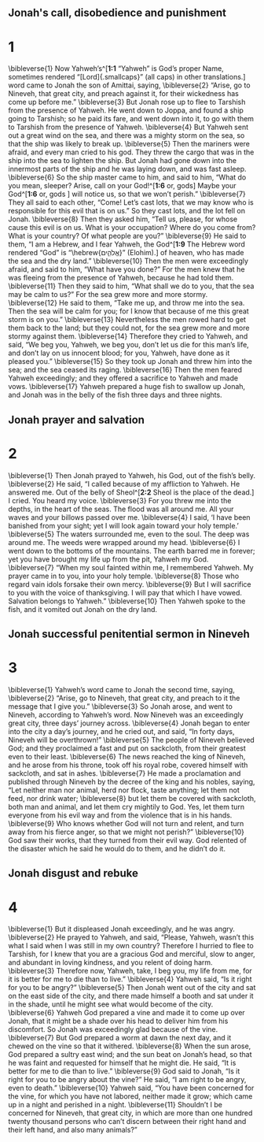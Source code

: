 ## Jonah's call, disobedience and punishment
# 1 
\bibleverse{1} Now Yahweh’s^[**1:1** “Yahweh” is God’s proper Name, sometimes rendered “[Lord]{.smallcaps}” (all caps) in other translations.] word came to Jonah the son of Amittai, saying, \bibleverse{2} “Arise, go to Nineveh, that great city, and preach against it, for their wickedness has come up before me.” \bibleverse{3} But Jonah rose up to flee to Tarshish from the presence of Yahweh. He went down to Joppa, and found a ship going to Tarshish; so he paid its fare, and went down into it, to go with them to Tarshish from the presence of Yahweh. \bibleverse{4} But Yahweh sent out a great wind on the sea, and there was a mighty storm on the sea, so that the ship was likely to break up. \bibleverse{5} Then the mariners were afraid, and every man cried to his god. They threw the cargo that was in the ship into the sea to lighten the ship. But Jonah had gone down into the innermost parts of the ship and he was laying down, and was fast asleep. \bibleverse{6} So the ship master came to him, and said to him, “What do you mean, sleeper? Arise, call on your God!^[**1:6** or, gods] Maybe your God^[**1:6** or, gods ] will notice us, so that we won’t perish.” \bibleverse{7} They all said to each other, “Come! Let’s cast lots, that we may know who is responsible for this evil that is on us.” So they cast lots, and the lot fell on Jonah. \bibleverse{8} Then they asked him, “Tell us, please, for whose cause this evil is on us. What is your occupation? Where do you come from? What is your country? Of what people are you?” \bibleverse{9} He said to them, “I am a Hebrew, and I fear Yahweh, the God^[**1:9** The Hebrew word rendered “God” is “\hebrew{אֱלֹהִ֑ים}” (Elohim).] of heaven, who has made the sea and the dry land.” \bibleverse{10} Then the men were exceedingly afraid, and said to him, “What have you done?” For the men knew that he was fleeing from the presence of Yahweh, because he had told them. \bibleverse{11} Then they said to him, “What shall we do to you, that the sea may be calm to us?” For the sea grew more and more stormy. \bibleverse{12} He said to them, “Take me up, and throw me into the sea. Then the sea will be calm for you; for I know that because of me this great storm is on you.” \bibleverse{13} Nevertheless the men rowed hard to get them back to the land; but they could not, for the sea grew more and more stormy against them. \bibleverse{14} Therefore they cried to Yahweh, and said, “We beg you, Yahweh, we beg you, don’t let us die for this man’s life, and don’t lay on us innocent blood; for you, Yahweh, have done as it pleased you.” \bibleverse{15} So they took up Jonah and threw him into the sea; and the sea ceased its raging. \bibleverse{16} Then the men feared Yahweh exceedingly; and they offered a sacrifice to Yahweh and made vows. \bibleverse{17} Yahweh prepared a huge fish to swallow up Jonah, and Jonah was in the belly of the fish three days and three nights. 

## Jonah prayer and salvation
# 2 
\bibleverse{1} Then Jonah prayed to Yahweh, his God, out of the fish’s belly. \bibleverse{2} He said, “I called because of my affliction to Yahweh. He answered me. Out of the belly of Sheol^[**2:2** Sheol is the place of the dead.] I cried. You heard my voice. \bibleverse{3} For you threw me into the depths, in the heart of the seas. The flood was all around me. All your waves and your billows passed over me. \bibleverse{4} I said, ‘I have been banished from your sight; yet I will look again toward your holy temple.’ \bibleverse{5} The waters surrounded me, even to the soul. The deep was around me. The weeds were wrapped around my head. \bibleverse{6} I went down to the bottoms of the mountains. The earth barred me in forever; yet you have brought my life up from the pit, Yahweh my God. \bibleverse{7} “When my soul fainted within me, I remembered Yahweh. My prayer came in to you, into your holy temple. \bibleverse{8} Those who regard vain idols forsake their own mercy. \bibleverse{9} But I will sacrifice to you with the voice of thanksgiving. I will pay that which I have vowed. Salvation belongs to Yahweh.” \bibleverse{10} Then Yahweh spoke to the fish, and it vomited out Jonah on the dry land. 

## Jonah successful penitential sermon in Nineveh
# 3 
\bibleverse{1} Yahweh’s word came to Jonah the second time, saying, \bibleverse{2} “Arise, go to Nineveh, that great city, and preach to it the message that I give you.” \bibleverse{3} So Jonah arose, and went to Nineveh, according to Yahweh’s word. Now Nineveh was an exceedingly great city, three days’ journey across. \bibleverse{4} Jonah began to enter into the city a day’s journey, and he cried out, and said, “In forty days, Nineveh will be overthrown!” \bibleverse{5} The people of Nineveh believed God; and they proclaimed a fast and put on sackcloth, from their greatest even to their least. \bibleverse{6} The news reached the king of Nineveh, and he arose from his throne, took off his royal robe, covered himself with sackcloth, and sat in ashes. \bibleverse{7} He made a proclamation and published through Nineveh by the decree of the king and his nobles, saying, “Let neither man nor animal, herd nor flock, taste anything; let them not feed, nor drink water; \bibleverse{8} but let them be covered with sackcloth, both man and animal, and let them cry mightily to God. Yes, let them turn everyone from his evil way and from the violence that is in his hands. \bibleverse{9} Who knows whether God will not turn and relent, and turn away from his fierce anger, so that we might not perish?” \bibleverse{10} God saw their works, that they turned from their evil way. God relented of the disaster which he said he would do to them, and he didn’t do it. 

## Jonah disgust and rebuke
# 4 
\bibleverse{1} But it displeased Jonah exceedingly, and he was angry. \bibleverse{2} He prayed to Yahweh, and said, “Please, Yahweh, wasn’t this what I said when I was still in my own country? Therefore I hurried to flee to Tarshish, for I knew that you are a gracious God and merciful, slow to anger, and abundant in loving kindness, and you relent of doing harm. \bibleverse{3} Therefore now, Yahweh, take, I beg you, my life from me, for it is better for me to die than to live.” \bibleverse{4} Yahweh said, “Is it right for you to be angry?” \bibleverse{5} Then Jonah went out of the city and sat on the east side of the city, and there made himself a booth and sat under it in the shade, until he might see what would become of the city. \bibleverse{6} Yahweh God prepared a vine and made it to come up over Jonah, that it might be a shade over his head to deliver him from his discomfort. So Jonah was exceedingly glad because of the vine. \bibleverse{7} But God prepared a worm at dawn the next day, and it chewed on the vine so that it withered. \bibleverse{8} When the sun arose, God prepared a sultry east wind; and the sun beat on Jonah’s head, so that he was faint and requested for himself that he might die. He said, “It is better for me to die than to live.” \bibleverse{9} God said to Jonah, “Is it right for you to be angry about the vine?” He said, “I am right to be angry, even to death.” \bibleverse{10} Yahweh said, “You have been concerned for the vine, for which you have not labored, neither made it grow; which came up in a night and perished in a night. \bibleverse{11} Shouldn’t I be concerned for Nineveh, that great city, in which are more than one hundred twenty thousand persons who can’t discern between their right hand and their left hand, and also many animals?” 